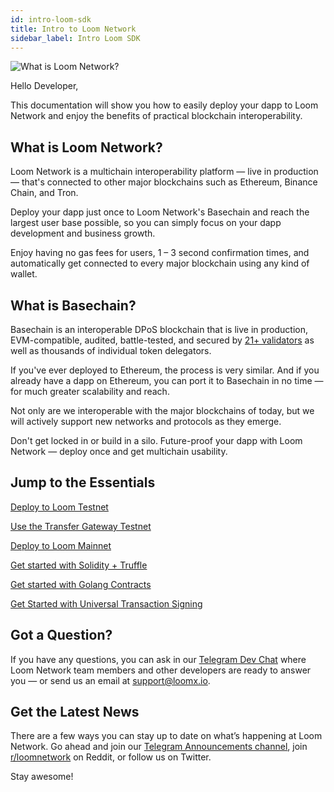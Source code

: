 ```yaml
---
id: intro-loom-sdk
title: Intro to Loom Network
sidebar_label: Intro Loom SDK
---
```


![What is Loom Network?](/developers/img/what-is-loom.png)

Hello Developer,

This documentation will show you how to easily deploy your dapp to Loom Network and enjoy the benefits of practical blockchain interoperability.

## What is Loom Network?

Loom Network is a multichain interoperability platform — live in production — that's connected to other major blockchains such as Ethereum, Binance Chain, and Tron.

Deploy your dapp just once to Loom Network's Basechain and reach the largest user base possible, so you can simply focus on your dapp development and business growth.

Enjoy having no gas fees for users, 1 – 3 second confirmation times, and automatically get connected to every major blockchain using any kind of wallet.

## What is Basechain?

Basechain is an interoperable DPoS blockchain that is live in production, EVM-compatible, audited, battle-tested, and secured by [21+ validators](https://wallet.loomx.io/validators) as well as thousands of individual token delegators.

If you've ever deployed to Ethereum, the process is very similar. And if you already have a dapp on Ethereum, you can port it to Basechain in no time — for much greater scalability and reach.

Not only are we interoperable with the major blockchains of today, but we will actively support new networks and protocols as they emerge.

Don't get locked in or build in a silo. Future-proof your dapp with Loom Network — deploy once and get multichain usability.

## Jump to the Essentials

[Deploy to Loom Testnet](deploy-loom-testnet.html)

[Use the Transfer Gateway Testnet](extdev-transfer-gateway.html)

[Deploy to Loom Mainnet](deploy-loom-mainnet.html)

[Get started with Solidity + Truffle](deploy-loom-testnet.html)

[Get started with Golang Contracts](prereqs-all.html)

[Get Started with Universal Transaction Signing](how-to-get-started.html#to-get-started-with-universal-transaction-signing)

## Got a Question?

If you have any questions, you can ask in our [Telegram Dev Chat](https://t.me/LoomNetworkDev) where Loom Network team members and other developers are ready to answer you — or send us an email at <support@loomx.io>.

## Get the Latest News

There are a few ways you can stay up to date on what’s happening at Loom Network. Go ahead and join our [Telegram Announcements channel](https://t.me/loomannouncements), join [r/loomnetwork](https://www.reddit.com/r/loomnetwork) on Reddit, or follow us on Twitter.

Stay awesome!
